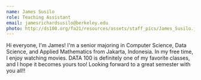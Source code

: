 ```yaml
---
name: James Susilo
role: Teaching Assistant
email: jamesrichardsusilo@berkeley.edu
photo: http://ds100.org/fa21/resources/assets/staff_pics/James_Susilo.jpg
---
```

Hi everyone, I'm James! I'm a senior majoring in Computer Science, Data Science, and Applied Mathematics from Jakarta, Indonesia. In my free time, I enjoy watching movies. DATA 100 is definitely one of my favorite classes, and I hope it becomes yours too! Looking forward to a great semester with you all!!
